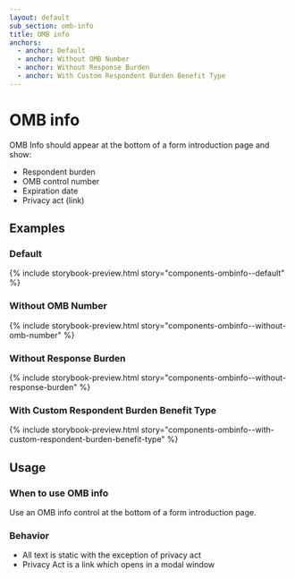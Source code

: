 ```yaml
---
layout: default
sub_section: omb-info
title: OMB info
anchors:
  - anchor: Default
  - anchor: Without OMB Number
  - anchor: Without Response Burden
  - anchor: With Custom Respondent Burden Benefit Type
---
```


# OMB info

OMB Info should appear at the bottom of a form introduction page and show:
 - Respondent burden
 - OMB control number
 - Expiration date 
 - Privacy act (link)

## Examples

### Default

{% include storybook-preview.html story="components-ombinfo--default" %}

### Without OMB Number

{% include storybook-preview.html story="components-ombinfo--without-omb-number" %}

### Without Response Burden

{% include storybook-preview.html story="components-ombinfo--without-response-burden" %}

### With Custom Respondent Burden Benefit Type

{% include storybook-preview.html story="components-ombinfo--with-custom-respondent-burden-benefit-type" %}


## Usage

### When to use OMB info

Use an OMB info control at the bottom of a form introduction page.


### Behavior

* All text is static with the exception of privacy act
* Privacy Act is a link which opens in a modal window
